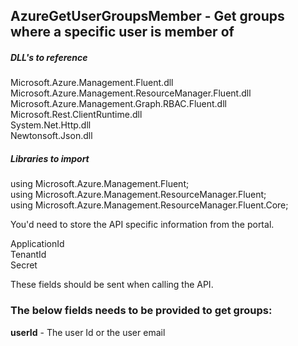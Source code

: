 ## AzureGetUserGroupsMember - Get groups where a specific user is member of

##### DLL's to reference
Microsoft.Azure.Management.Fluent.dll </br>
Microsoft.Azure.Management.ResourceManager.Fluent.dll </br>
Microsoft.Azure.Management.Graph.RBAC.Fluent.dll </br>
Microsoft.Rest.ClientRuntime.dll </br>
System.Net.Http.dll </br>
Newtonsoft.Json.dll </br>

##### Libraries to import
using Microsoft.Azure.Management.Fluent; </br>
using Microsoft.Azure.Management.ResourceManager.Fluent; </br>
using Microsoft.Azure.Management.ResourceManager.Fluent.Core;

You'd need to store the API specific information from the portal.

ApplicationId </br>
TenantId </br>
Secret </br>

These fields should be sent when calling the API.

### The below fields needs to be provided to get groups:
**userId**           - The user Id or the user email
